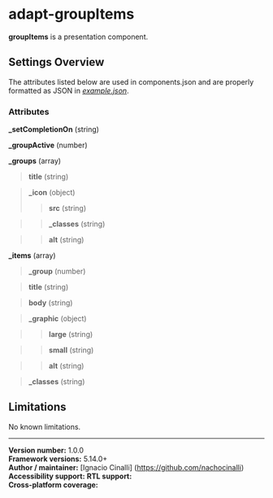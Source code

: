 # adapt-groupItems
 **groupItems** is a presentation component.

## Settings Overview
The attributes listed below are used in components.json and are properly formatted as JSON in  [*example.json*](https://github.com/nachocinalli/adapt-groupItems/blob/master/example.json).

### Attributes
**_setCompletionOn** (string)  

**_groupActive** (number)

**_groups** (array)

>**title** (string)

>**_icon** (object)
>>**src** (string)

>>**_classes** (string)

>>**alt** (string)


**_items** (array)

>**_group** (number)

>**title** (string)

>**body** (string)

>**_graphic** (object)

>>**large** (string) 

>>**small** (string) 

>>**alt** (string)  

>**_classes** (string)  

## Limitations

No known limitations.

----------------------------
**Version number:**  1.0.0  
**Framework versions:** 5.14.0+  
**Author / maintainer:** [Ignacio Cinalli] (https://github.com/nachocinalli)  
**Accessibility support:** 
**RTL support:**   
**Cross-platform coverage:** 